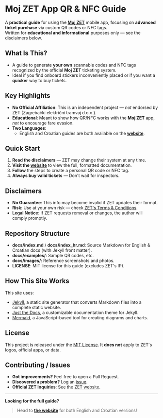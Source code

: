 # **Moj ZET** App QR & NFC Guide

A **practical guide** for using the [**Moj ZET**](https://www.zet.hr/cijene-prodaja-i-placanje/aplikacija-mojzet/8098) mobile app, focusing on **advanced ticket purchase** via custom QR codes or NFC tags.  
Written for **educational and informational** purposes only — see the disclaimers below.

## What Is This?

- A guide to generate **your own** scannable codes and NFC tags recognized by the official **Moj ZET** ticketing system.
- Ideal if you find onboard stickers inconveniently placed or if you want a **quicker** way to buy tickets.

## Key Highlights

- **No Official Affiliation**: This is an independent project — _not_ endorsed by ZET (Zagrebački električni tramvaj d.o.o.).
- **Educational**: Meant to show how QR/NFC works with the **Moj ZET** app, _not_ to encourage fare evasion.
- **Two Languages**:  
  - English and Croatian guides are both available on the **[website](https://zet.fscek.com)**.

## Quick Start

1. **Read the disclaimers** — ZET may change their system at any time.
2. **Visit the [website](https://zet.fscek.com)** to view the full, formatted documentation.
3. **Follow** the steps to create a personal QR code or NFC tag.
4. **Always buy valid tickets** — Don't wait for inspectors.

## Disclaimers

- **No Guarantee**: This info may become invalid if ZET updates their format.
- **Risk**: Use at your own risk — check [ZET's Terms & Conditions](https://moj.zet.hr/Account/About).
- **Legal Notice**: If ZET requests removal or changes, the author will comply promptly.

## Repository Structure

- **docs/index.md** / **docs/index_hr.md**: Source Markdown for English & Croatian docs (with Jekyll front matter).
- **docs/examples/**: Sample QR codes, etc.
- **docs/images/**: Reference screenshots and photos.
- **LICENSE**: MIT license for this guide (excludes ZET's IP).

## How This Site Works

This site uses:

- [Jekyll](https://jekyllrb.com/), a static site generator that converts Markdown files into a complete static website.
- [Just the Docs](https://just-the-docs.com/), a customizable documentation theme for Jekyll.
- [Mermaid](https://mermaid.js.org/), a JavaScript-based tool for creating diagrams and charts.

## License

This project is released under the [MIT License](LICENSE).
It **does not** apply to ZET's logos, official apps, or data.

## Contributing / Issues

- **Got improvements?** Feel free to open a Pull Request.
- **Discovered a problem?** Log an [issue](https://github.com/fscek/moj-zet-app-guide/issues).
- **Official ZET Inquiries**: See the [ZET website](https://www.zet.hr/).

---

**Looking for the full guide?**
> Head to [**the website**](https://zet.fscek.com) for both English and Croatian versions!
